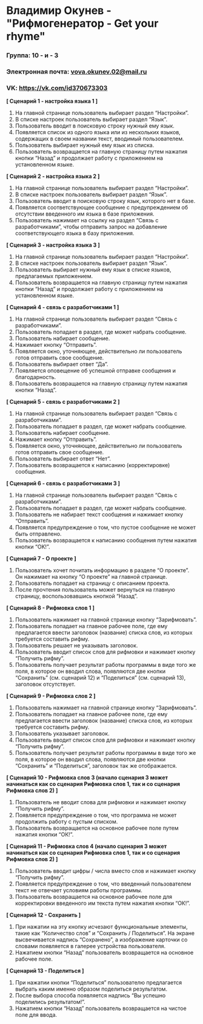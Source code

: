 # Владимир Окунев - "Рифмогенератор - Get your rhyme"

### Группа: 10 - и - 3

### Электронная почта: vova.okunev.02@mail.ru

### VK: https://vk.com/id370673303



**[ Сценарий 1 - настройка языка 1 ]**

1. На главной странице пользователь выбирает раздел “Настройки”.
2. В списке настроек пользователь выбирает раздел “Язык”.
3. Пользователь вводит в поисковую строку нужный ему язык.
4. Появляется список из одного языка или из нескольких языков, содержащих в своем названии текст, вводимый пользователем.
5. Пользователь выбирает нужный ему язык из списка.
6. Пользователь возвращается на главную страницу путем нажатия кнопки “Назад” и продолжает работу с приложением на установленном языке.

**[ Сценарий 2 - настройка языка 2 ]**

1. На главной странице пользователь выбирает раздел “Настройки”.
2. В списке настроек пользователь выбирает раздел “Язык”.
3. Пользователь вводит в поисковую строку язык, которого нет в базе.
4. Появляется соответствующее сообщение с предупреждением об отсутствии введенного им языка в базе приложения.
5. Пользователь нажимает на ссылку на раздел “Связь с разработчиками”, чтобы отправить запрос на добавление соответствующего языка в базу приложения.

**[ Сценарий 3 - настройка языка 3 ]**

1. На главной странице пользователь выбирает раздел “Настройки”.
2. В списке настроек пользователь выбирает раздел “Язык”.
3. Пользователь выбирает нужный ему язык в списке языков, предлагаемых приложением.
4. Пользователь возвращается на главную страницу путем нажатия кнопки “Назад” и продолжает работу с приложением на установленном языке.

**[ Сценарий 4 - связь с разработчиками 1 ]** 

1. На главной странице пользователь выбирает раздел “Связь с разработчиками”.
2. Пользователь попадает в раздел, где может набрать сообщение.
3. Пользователь набирает сообщение.
4. Нажимает кнопку “Отправить”.
5. Появляется окно, уточняющее, действительно ли пользователь готов отправить свое сообщение.
6. Пользователь выбирает ответ “Да”.
7. Появляется оповещение об успешной отправке сообщения и благодарность.
8. Пользователь возвращается на главную страницу путем нажатия кнопки “Назад”.

**[ Сценарий 5 - связь с разработчиками 2 ]**

1. На главной странице пользователь выбирает раздел “Связь с разработчиками”.
2. Пользователь попадает в раздел, где может набрать сообщение.
3. Пользователь набирает сообщение.
4. Нажимает кнопку “Отправить”.
5. Появляется окно, уточняющее, действительно ли пользователь готов отправить свое сообщение.
6. Пользователь выбирает ответ “Нет”.
7. Пользователь возвращается к написанию (корректировке) сообщения.

**[ Сценарий 6 - связь с разработчиками 3 ]**

1. На главной странице пользователь выбирает раздел “Связь с разработчиками”.
2. Пользователь попадает в раздел, где может набрать сообщение.
3. Пользователь не набирает текст сообщения и нажимает кнопку “Отправить”.
4. Появляется предупреждение о том, что пустое сообщение не может быть отправлено.
5. Пользователь возвращается к написанию сообщения путем нажатия кнопки “OK!”.

**[ Сценарий 7 - О проекте ]**

1. Пользователь хочет почитать информацию в разделе “О проекте”. Он нажимает на кнопку “О проекте” на главной странице.
2. Пользователь попадает на страницу с описанием проекта.
3. После прочтения пользователь может вернуться на главную страницу, воспользовавшись кнопкой “Назад”.

**[ Сценарий 8 - Рифмовка слов 1 ]**

1. Пользователь нажимает на главной странице кнопку “Зарифмовать”.
2. Пользователь попадает на главное рабочее поле, где ему предлагается ввести заголовок (название) списка слов, из которых требуется составить рифму.
3. Пользователь решает не указывать заголовок.
4. Пользователь вводит список слов для рифмовки и нажимает кнопку “Получить рифму”.
6. Пользователь получает результат работы программы в виде того же поля, в которое он вводил слова, появляются две кнопки “Сохранить” (см. сценарий 12) и “Поделиться” (см. сценарий 13), заголовок отсутствует.

**[ Сценарий 9 - Рифмовка слов 2 ]**

1. Пользователь нажимает на главной странице кнопку “Зарифмовать”.
2. Пользователь попадает на главное рабочее поле, где ему предлагается ввести заголовок (название) списка слов, из которых требуется составить рифму.
3. Пользователь указывает заголовок.
4. Пользователь вводит список слов для рифмовки и нажимает кнопку “Получить рифму”.
5. Пользователь получает результат работы программы в виде того же поля, в которое он вводил слова, появляются две кнопки “Сохранить” и “Поделиться”, заголовок так же отображается.

**[ Сценарий 10 -	Рифмовка слов 3 (начало сценария 3 может начинаться как со сценария Рифмовка слов 1, так и со сценария Рифмовка слов 2) ]**

1. Пользователь не вводит слова для рифмовки и нажимает кнопку “Получить рифму”.
2. Появляется предупреждение о том, что программа не может продолжить работу с пустым списком.
3. Пользователь возвращается на основное рабочее поле путем нажатия кнопки “ОК!”.

**[ Сценарий 11 - Рифмовка слов 4 (начало сценария 3 может начинаться как со сценария Рифмовка слов 1, так и со сценария Рифмовка слов 2) ]**

1. Пользователь вводит цифры / числа вместо слов и нажимает кнопку “Получить рифму”.
2. Появляется предупреждение о том, что введенный пользователем текст не отвечает условиям работы программы.
3. Пользователь возвращается на основное рабочее поле для корректировки введенного им текста путем нажатия кнопки “ОК!”.

**[ Сценарий 12 - Сохранить ]**

1. При нажатии на эту кнопку исчезают функциональные элементы, такие как “Количество слов” и “Сохранить / Поделиться”. На экране высвечивается надпись “Сохранено”, а изображение карточки со словами появляется в галерее устройства пользователя.
2. Нажатием кнопки “Назад” пользователь возвращается на основное рабочее поле.

**[ Сценарий 13 - Поделиться ]**

1. При нажатии кнопки “Поделиться” пользователю предлагается выбрать каким именно образом поделиться результатом.
2. После выбора способа появляется надпись “Вы успешно поделились результатом!”.
3. Нажатием кнопки “Назад” пользователь возвращается на чистое поле для ввода.
